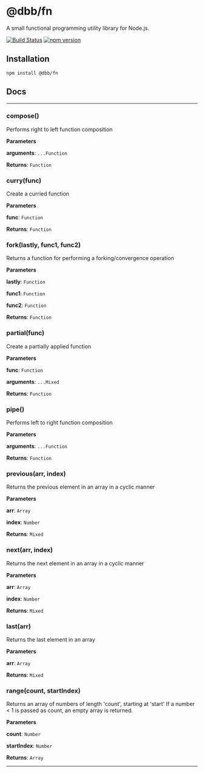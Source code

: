 # @dbb/fn
A small functional programming utility library for Node.js.

[![Build Status](https://travis-ci.org/DungBeetleBASH/fn.png)](https://travis-ci.org/DungBeetleBASH/fn)
[![npm version](https://badge.fury.io/js/%40dbb%2Ffn.png)](https://badge.fury.io/js/%40dbb%2Ffn)

## Installation

`npm install @dbb/fn`

## Docs

* * *

### compose() 

Performs right to left function composition

**Parameters**

**arguments**: `...Function`

**Returns**: `Function`


### curry(func) 

Create a curried function

**Parameters**

**func**: `Function`

**Returns**: `Function`


### fork(lastly, func1, func2) 

Returns a function for performing a forking/convergence operation

**Parameters**

**lastly**: `Function`

**func1**: `Function`

**func2**: `Function`

**Returns**: `Function`


### partial(func) 

Create a partially applied function

**Parameters**

**func**: `Function`

**arguments**: `...Mixed`

**Returns**: `Function`


### pipe() 

Performs left to right function composition

**Parameters**

**arguments**: `...Function`

**Returns**: `Function`


### previous(arr, index) 

Returns the previous element in an array in a cyclic manner

**Parameters**

**arr**: `Array`

**index**: `Number`

**Returns**: `Mixed`


### next(arr, index) 

Returns the next element in an array in a cyclic manner

**Parameters**

**arr**: `Array`

**index**: `Number`

**Returns**: `Mixed`


### last(arr) 

Returns the last element in an array

**Parameters**

**arr**: `Array`

**Returns**: `Mixed`


### range(count, startIndex) 

Returns an array of numbers of length 'count', starting at 'start'
If a number < 1 is passed as count, an empty array is returned.

**Parameters**

**count**: `Number`

**startIndex**: `Number`

**Returns**: `Array`



* * *






